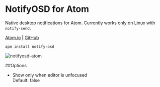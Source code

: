 # NotifyOSD for Atom

Native desktop notifications for Atom. Currently works only on Linux with `notify-send`.

[Atom.io](https://atom.io/packages/notify-osd)  | [GitHub](https://github.com/benjamindean/atom-notify-osd)

`apm install notify-osd`

![notifyosd-atom](https://cloud.githubusercontent.com/assets/5139993/8745652/c1d9597c-2c8a-11e5-8c10-c8ed3af6722f.png)

##Options

- Show only when editor is unfocused  
Default: false
